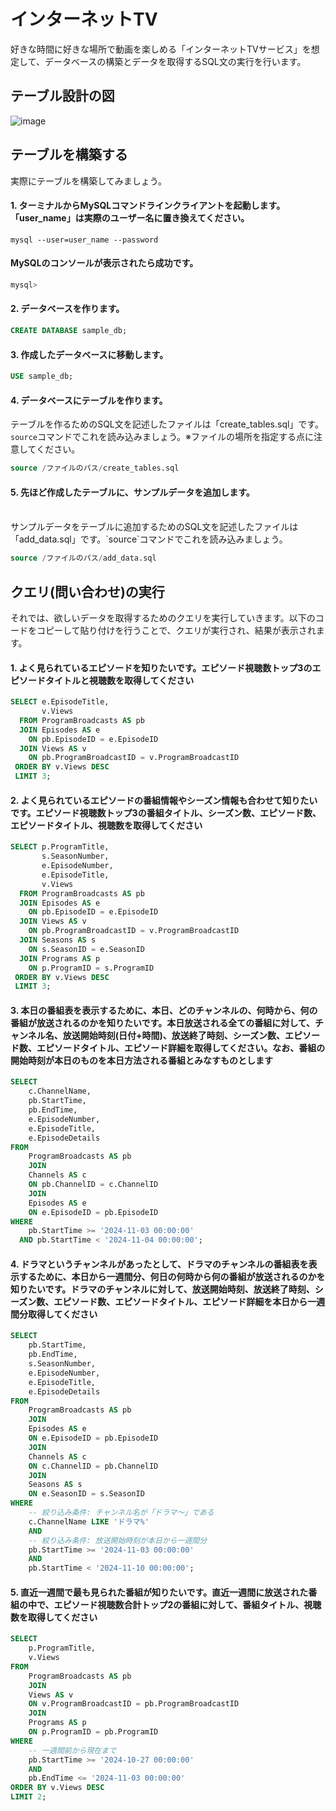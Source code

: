 # インターネットTV

好きな時間に好きな場所で動画を楽しめる「インターネットTVサービス」を想定して、データベースの構築とデータを取得するSQL文の実行を行います。

## テーブル設計の図

![image](./tables.png)

## テーブルを構築する

実際にテーブルを構築してみましょう。

#### 1. ターミナルからMySQLコマンドラインクライアントを起動します。「user_name」は実際のユーザー名に置き換えてください。

```console
mysql --user=user_name --password
```

#### MySQLのコンソールが表示されたら成功です。

```sql
mysql>
```

#### 2. データベースを作ります。

```sql
CREATE DATABASE sample_db;
```

#### 3. 作成したデータベースに移動します。

```sql
USE sample_db;
```

#### 4. データベースにテーブルを作ります。
テーブルを作るためのSQL文を記述したファイルは「create_tables.sql」です。`source`コマンドでこれを読み込みましょう。※ファイルの場所を指定する点に注意してください。

```sql
source /ファイルのパス/create_tables.sql
```

#### 5. 先ほど作成したテーブルに、サンプルデータを追加します。
<br />
サンプルデータをテーブルに追加するためのSQL文を記述したファイルは「add_data.sql」です。`source`コマンドでこれを読み込みましょう。

```sql
source /ファイルのパス/add_data.sql
```

## クエリ(問い合わせ)の実行

それでは、欲しいデータを取得するためのクエリを実行していきます。以下のコードをコピーして貼り付けを行うことで、クエリが実行され、結果が表示されます。

#### 1. よく見られているエピソードを知りたいです。エピソード視聴数トップ3のエピソードタイトルと視聴数を取得してください

```sql
SELECT e.EpisodeTitle,
	   v.Views
  FROM ProgramBroadcasts AS pb
  JOIN Episodes AS e
	ON pb.EpisodeID = e.EpisodeID
  JOIN Views AS v
	ON pb.ProgramBroadcastID = v.ProgramBroadcastID
 ORDER BY v.Views DESC
 LIMIT 3;
```

#### 2. よく見られているエピソードの番組情報やシーズン情報も合わせて知りたいです。エピソード視聴数トップ3の番組タイトル、シーズン数、エピソード数、エピソードタイトル、視聴数を取得してください

```sql
SELECT p.ProgramTitle,
	   s.SeasonNumber,
	   e.EpisodeNumber,
	   e.EpisodeTitle,
	   v.Views
  FROM ProgramBroadcasts AS pb
  JOIN Episodes AS e
	ON pb.EpisodeID = e.EpisodeID
  JOIN Views AS v
	ON pb.ProgramBroadcastID = v.ProgramBroadcastID
  JOIN Seasons AS s
	ON s.SeasonID = e.SeasonID
  JOIN Programs AS p
	ON p.ProgramID = s.ProgramID
 ORDER BY v.Views DESC
 LIMIT 3;
```

#### 3. 本日の番組表を表示するために、本日、どのチャンネルの、何時から、何の番組が放送されるのかを知りたいです。本日放送される全ての番組に対して、チャンネル名、放送開始時刻(日付+時間)、放送終了時刻、シーズン数、エピソード数、エピソードタイトル、エピソード詳細を取得してください。なお、番組の開始時刻が本日のものを本日方法される番組とみなすものとします

```sql
SELECT
	c.ChannelName,
	pb.StartTime,
	pb.EndTime,
	e.EpisodeNumber,
	e.EpisodeTitle,
	e.EpisodeDetails
FROM
	ProgramBroadcasts AS pb
	JOIN
	Channels AS c
	ON pb.ChannelID = c.ChannelID
	JOIN
	Episodes AS e
	ON e.EpisodeID = pb.EpisodeID
WHERE
	pb.StartTime >= '2024-11-03 00:00:00'
  AND pb.StartTime < '2024-11-04 00:00:00';
```

#### 4. ドラマというチャンネルがあったとして、ドラマのチャンネルの番組表を表示するために、本日から一週間分、何日の何時から何の番組が放送されるのかを知りたいです。ドラマのチャンネルに対して、放送開始時刻、放送終了時刻、シーズン数、エピソード数、エピソードタイトル、エピソード詳細を本日から一週間分取得してください

```sql
SELECT
	pb.StartTime,
	pb.EndTime,
	s.SeasonNumber,
	e.EpisodeNumber,
	e.EpisodeTitle,
	e.EpisodeDetails
FROM
	ProgramBroadcasts AS pb
	JOIN
	Episodes AS e
	ON e.EpisodeID = pb.EpisodeID
	JOIN
	Channels AS c
	ON c.ChannelID = pb.ChannelID
	JOIN
	Seasons AS s
	ON e.SeasonID = s.SeasonID
WHERE
	-- 絞り込み条件: チャンネル名が「ドラマ〜」である
	c.ChannelName LIKE 'ドラマ%'
	AND
	-- 絞り込み条件: 放送開始時刻が本日から一週間分
	pb.StartTime >= '2024-11-03 00:00:00'
	AND
	pb.StartTime < '2024-11-10 00:00:00';
```

#### 5. 直近一週間で最も見られた番組が知りたいです。直近一週間に放送された番組の中で、エピソード視聴数合計トップ2の番組に対して、番組タイトル、視聴数を取得してください

```sql
SELECT
	p.ProgramTitle,
	v.Views
FROM
	ProgramBroadcasts AS pb
	JOIN
	Views AS v
	ON v.ProgramBroadcastID = pb.ProgramBroadcastID
	JOIN
	Programs AS p
	ON p.ProgramID = pb.ProgramID
WHERE
	-- 一週間前から現在まで
	pb.StartTime >= '2024-10-27 00:00:00'
	AND
	pb.EndTime <= '2024-11-03 00:00:00'
ORDER BY v.Views DESC
LIMIT 2;
```
